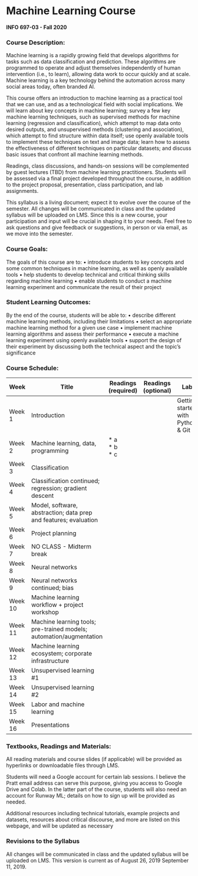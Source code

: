 # Machine Learning Course
**INFO 697-03 - Fall 2020**

### Course Description:

Machine learning is a rapidly growing field that develops algorithms for tasks such as data classification and prediction. These algorithms are programmed to operate and adjust themselves independently of human intervention (i.e., to learn), allowing data work to occur quickly and at scale. Machine learning is a key technology behind the automation across many social areas today, often branded AI.

This course offers an introduction to machine learning as a practical tool that we can use, and as a technological field with social implications. We will learn about key concepts in machine learning; survey a few key machine learning techniques, such as supervised methods for machine learning (regression and classification), which attempt to map data onto desired outputs, and unsupervised methods (clustering and association), which attempt to find structure within data itself; use openly available tools to implement these techniques on text and image data; learn how to assess the effectiveness of different techniques on particular datasets; and discuss basic issues that confront all machine learning methods. 

Readings, class discussions, and hands-on sessions will be complemented by guest lectures (TBD) from machine learning practitioners. Students will be assessed via a final project developed throughout the course, in addition to the project proposal, presentation, class participation, and lab assignments.

This syllabus is a living document; expect it to evolve over the course of the semester. All changes will be communicated in class and the updated syllabus will be uploaded on LMS. Since this is a new course, your participation and input will be crucial in shaping it to your needs. Feel free to ask questions and give feedback or suggestions, in person or via email, as we move into the semester.

### Course Goals:

The goals of this course are to:
•	introduce students to key concepts and some common techniques in machine learning, as well as openly available tools 
•	help students to develop technical and critical thinking skills regarding machine learning 
•	enable students to conduct a machine learning experiment and communicate the result of their project

### Student Learning Outcomes:

By the end of the course, students will be able to:
•	describe different machine learning methods, including their limitations
•	select an appropriate machine learning method for a given use case
•	implement machine learning algorithms and assess their performance
•	execute a machine learning experiment using openly available tools
•	support the design of their experiment by discussing both the technical aspect and the topic’s significance

### Course Schedule:

| Week    | Title                                                               | Readings (required) | Readings (optional) | Lab                               |
|---------|---------------------------------------------------------------------|---------------------|---------------------|-----------------------------------|
| Week 1  | Introduction                                                        |                     |                     | Getting started with Python & Git |
| Week 2  | Machine learning, data, programming                                 |    * a <br/> * b <br/> * c      |                     |                                   |
| Week 3  | Classification                                                      |                     |                     |                                   |
| Week 4  | Classification continued; regression; gradient descent              |                     |                     |                                   |
| Week 5  | Model, software, abstraction; data prep and features; evaluation    |                     |                     |                                   |
| Week 6  | Project planning                                                    |                     |                     |                                   |
| Week 7  | NO CLASS - Midterm break                                            |                     |                     |                                   |
| Week 8  | Neural networks                                                     |                     |                     |                                   |
| Week 9  | Neural networks continued; bias                                     |                     |                     |                                   |
| Week 10 | Machine learning workflow + project workshop                        |                     |                     |                                   |
| Week 11 | Machine learning tools; pre-trained models; automation/augmentation |                     |                     |                                   |
| Week 12 | Machine learning ecosystem; corporate infrastructure                |                     |                     |                                   |
| Week 13 | Unsupervised learning #1                                            |                     |                     |                                   |
| Week 14 | Unsupervised learning #2                                            |                     |                     |                                   |
| Week 15 | Labor and machine learning                                          |                     |                     |                                   |
| Week 16 | Presentations                                                       |                     |                     |                                   |


### Textbooks, Readings and Materials:
All reading materials and course slides (if applicable) will be provided as hyperlinks or downloadable files through LMS.

Students will need a Google account for certain lab sessions. I believe the Pratt email address can serve this purpose, giving you access to Google Drive and Colab. In the latter part of the course, students will also need an account for Runway ML; details on how to sign up will be provided as needed.

Additional resources including technical tutorials, example projects and datasets, resources about critical discourse, and more are listed on this webpage, and will be updated as necessary

### Revisions to the Syllabus

All changes will be communicated in class and the updated syllabus will be uploaded on LMS. This version is current as of August 26, 2019 September 11, 2019.

